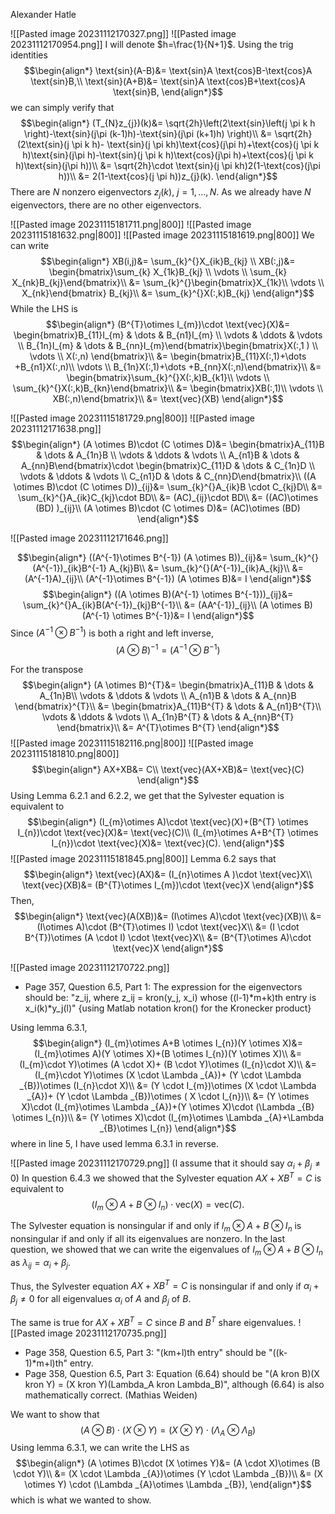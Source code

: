 Alexander Hatle

![[Pasted image 20231112170327.png]]
![[Pasted image 20231112170954.png]]
I will denote $h=\frac{1}{N+1}$.
Using the trig identities
$$\begin{align*}
\text{sin}(A-B)&= \text{sin}A \text{cos}B-\text{cos}A \text{sin}B,\\
\text{sin}(A+B)&= \text{sin}A \text{cos}B+\text{cos}A \text{sin}B,
\end{align*}$$
we can simply verify that
$$\begin{align*}
(T_{N}z_{j})(k)&=  \sqrt{2h}\left(2\text{sin}\left(j \pi k h \right)-\text{sin}(j\pi (k-1)h)-\text{sin}(j\pi (k+1)h) \right)\\
&= \sqrt{2h}(2\text{sin}(j \pi k h)- \text{sin}(j \pi kh)\text{cos}(j\pi  h)+\text{cos}(j \pi k h)\text{sin}(j\pi  h)-\text{sin}(j \pi k h)\text{cos}(j\pi  h)+\text{cos}(j \pi k h)\text{sin}(j\pi h))\\
&= \sqrt{2h}\cdot \text{sin}(j \pi kh)2(1-\text{cos}(j\pi h))\\
&= 2(1-\text{cos}(j \pi h))z_{j}(k).
\end{align*}$$
There are $N$ nonzero eigenvectors $z_{j}(k)$, $j=1,\dots ,N$. As we already have $N$ eigenvectors, there are no other eigenvectors.

<div style="page-break-after: always;"></div>

![[Pasted image 20231115181711.png|800]]
![[Pasted image 20231115181632.png|800]]
![[Pasted image 20231115181619.png|800]]
We can write
$$\begin{align*}
	XB(i,j)&= \sum_{k}^{}X_{ik}B_{kj}
\\
XB(:,j)&= \begin{bmatrix}\sum_{k} X_{1k}B_{kj} \\ \vdots  \\ \sum_{k} X_{nk}B_{kj}\end{bmatrix}\\
	&= \sum_{k}^{}\begin{bmatrix}X_{1k}\\
\vdots \\
X_{nk}\end{bmatrix} B_{kj}\\
&= \sum_{k}^{}X(:,k)B_{kj}
\end{align*}$$
While the LHS is
$$\begin{align*}
(B^{T}\otimes I_{m})\cdot \text{vec}(X)&= \begin{bmatrix}B_{11}I_{m} & \dots  & B_{n1}I_{m} \\ \vdots  & \ddots  & \vdots  \\ B_{1n}I_{m} & \dots  & B_{nn}I_{m}\end{bmatrix}\begin{bmatrix}X(:,1 ) \\ \vdots   \\ X(:,n) \end{bmatrix}\\
&= \begin{bmatrix}B_{11}X(:,1)+\dots +B_{n1}X(:,n)\\
\vdots \\
B_{1n}X(:,1)+\dots +B_{nn}X(:,n)\end{bmatrix}\\
&= \begin{bmatrix}\sum_{k}^{}X(:,k)B_{k1}\\
\vdots \\
\sum_{k}^{}X(:,k)B_{kn}\end{bmatrix}\\
&= \begin{bmatrix}XB(:,1)\\
\vdots \\
XB(:,n)\end{bmatrix}\\
&= \text{vec}(XB)
\end{align*}$$

![[Pasted image 20231115181729.png|800]]
![[Pasted image 20231112171638.png]]
$$\begin{align*}
(A \otimes B)\cdot (C \otimes D)&= \begin{bmatrix}A_{11}B & \dots  & A_{1n}B \\ \vdots  & \ddots  & \vdots  \\ A_{n1}B & \dots  & A_{nn}B\end{bmatrix}\cdot 
\begin{bmatrix}C_{11}D & \dots  & C_{1n}D \\ \vdots  & \ddots  & \vdots  \\ C_{n1}D & \dots  & C_{nn}D\end{bmatrix}\\
((A \otimes B)\cdot (C \otimes D))_{ij}&= \sum_{k}^{}A_{ik}B \cdot C_{kj}D\\
&= \sum_{k}^{}A_{ik}C_{kj}\cdot BD\\
&= (AC)_{ij}\cdot BD\\
&= ((AC)\otimes (BD) )_{ij}\\
(A \otimes B)\cdot (C \otimes D)&= (AC)\otimes (BD)
\end{align*}$$

![[Pasted image 20231112171646.png]]

$$\begin{align*}
((A^{-1}\otimes B^{-1}) (A \otimes B))_{ij}&= \sum_{k}^{}(A^{-1})_{ik}B^{-1} A_{kj}B\\
&= \sum_{k}^{}(A^{-1})_{ik}A_{kj}\\
&= (A^{-1}A)_{ij}\\
(A^{-1}\otimes B^{-1}) (A \otimes B)&= I
\end{align*}$$
$$\begin{align*}
((A \otimes B)(A^{-1} \otimes B^{-1}))_{ij}&= \sum_{k}^{}A_{ik}B(A^{-1})_{kj}B^{-1}\\
&= (AA^{-1})_{ij}\\
(A \otimes B)(A^{-1} \otimes B^{-1})&= I
\end{align*}$$
Since $(A^{-1}\otimes B^{-1})$ is both a right and left inverse, 
$$(A \otimes B)^{-1}=(A^{-1}\otimes B^{-1})$$

For the transpose
$$\begin{align*}
(A \otimes B)^{T}&= \begin{bmatrix}A_{11}B & \dots &  A_{1n}B\\
\vdots  & \ddots  & \vdots \\
A_{n1}B & \dots  &  A_{nn}B \end{bmatrix}^{T}\\
&= \begin{bmatrix}A_{11}B^{T} & \dots &  A_{n1}B^{T}\\
\vdots  & \ddots  & \vdots \\
A_{1n}B^{T} & \dots  &  A_{nn}B^{T} \end{bmatrix}\\
&= A^{T}\otimes B^{T}
\end{align*}$$
![[Pasted image 20231115182116.png|800]]
![[Pasted image 20231115181810.png|800]]
$$\begin{align*}
AX+XB&= C\\
\text{vec}(AX+XB)&= \text{vec}(C)
\end{align*}$$
Using Lemma 6.2.1 and 6.2.2, we get that the Sylvester equation is equivalent to
$$\begin{align*}
(I_{m}\otimes A)\cdot \text{vec}(X)+(B^{T} \otimes I_{n})\cdot \text{vec}(X)&= \text{vec}(C)\\
(I_{m}\otimes A+B^{T} \otimes I_{n})\cdot \text{vec}(X)&= \text{vec}(C).
\end{align*}$$
![[Pasted image 20231115181845.png|800]]
Lemma 6.2 says that 
$$\begin{align*}
	\text{vec}(AX)&= (I_{n}\otimes A )\cdot \text{vec}X\\
\text{vec}(XB)&= (B^{T}\otimes I_{m})\cdot \text{vec}X
\end{align*}$$
Then,
$$\begin{align*}
\text{vec}(A(XB))&= (I\otimes A)\cdot \text{vec}(XB)\\
&= (I\otimes A)\cdot (B^{T}\otimes I) \cdot \text{vec}X\\
&= (I \cdot B^{T})\otimes (A \cdot I) \cdot \text{vec}X\\
&= (B^{T}\otimes A)\cdot \text{vec}X
\end{align*}$$
<div style="page-break-after: always;"></div>

![[Pasted image 20231112170722.png]]
- Page 357, Question 6.5, Part 1: The expression for the eigenvectors should be: "z_ij, where z_ij = kron(y_j, x_i) whose ((l-1)\*m+k)th entry is x_i(k)\*y_j(l)" {using Matlab notation kron() for the Kronecker product}

Using lemma 6.3.1,
$$\begin{align*}
(I_{m}\otimes A+B \otimes I_{n})(Y \otimes X)&= (I_{m}\otimes A)(Y \otimes X)+(B \otimes I_{n})(Y \otimes X)\\
&= (I_{m}\cdot Y)\otimes (A \cdot X)+ (B \cdot Y)\otimes (I_{n}\cdot X)\\
&= (I_{m}\cdot Y)\otimes (X \cdot \Lambda _{A})+ (Y \cdot \Lambda _{B})\otimes (I_{n}\cdot X)\\
&= (Y \cdot I_{m})\otimes (X \cdot \Lambda _{A})+ (Y \cdot \Lambda _{B})\otimes ( X \cdot I_{n})\\
&= (Y \otimes X)\cdot (I_{m}\otimes \Lambda _{A})+(Y \otimes X)\cdot (\Lambda _{B} \otimes I_{n})\\
&= (Y \otimes X)\cdot (I_{m}\otimes \Lambda _{A}+\Lambda _{B}\otimes I_{n})
\end{align*}$$
where in line 5, I have used lemma 6.3.1 in reverse.

![[Pasted image 20231112170729.png]]
(I assume that it should say $\alpha _{i}+\beta _{j}≠0$)
In question 6.4.3 we showed that the Sylvester equation $AX+XB^{T}=C$ is equivalent to 
$$(I_{m}\otimes A+B \otimes I_{n})\cdot \text{vec}(X)= \text{vec}(C).$$

The Sylvester equation is nonsingular if and only if $I_{m}\otimes A+B \otimes I_{n}$ is nonsingular if and only if all its eigenvalues are nonzero.
In the last question, we showed that we can write the eigenvalues of $I_{m}\otimes A+B \otimes I_{n}$ as $\lambda _{ij}=\alpha _{i}+\beta _{j}$.

Thus, the Sylvester equation $AX+XB^{T}=C$ is nonsingular if and only if $\alpha _{i}+\beta _{j}≠0$ for all eigenvalues $\alpha _{i}$ of $A$ and $\beta _{j}$ of $B$.

The same is true for $AX+XB^{T}=C$ since $B$ and $B^{T}$ share eigenvalues.
![[Pasted image 20231112170735.png]]
- Page 358, Question 6.5, Part 3: "(km+l)th entry" should be "((k-1)\*m+l)th" entry.
- Page 358, Question 6.5, Part 3: Equation (6.64) should be "(A kron B)(X kron Y) = (X kron Y)(Lambda_A kron Lambda_B)", although (6.64) is also mathematically correct. (Mathias Weiden)

We want to show that
$$(A \otimes B)\cdot (X \otimes Y)=(X \otimes Y)\cdot (\Lambda _{A}\otimes \Lambda _{B})$$
Using lemma 6.3.1, we can write the LHS as
$$\begin{align*}
(A \otimes B)\cdot (X \otimes  Y)&= (A \cdot X)\otimes (B \cdot Y)\\
&= (X \cdot \Lambda _{A})\otimes (Y \cdot \Lambda _{B})\\
&= (X \otimes Y) \cdot (\Lambda _{A}\otimes \Lambda _{B}),
\end{align*}$$
which is what we wanted to show.